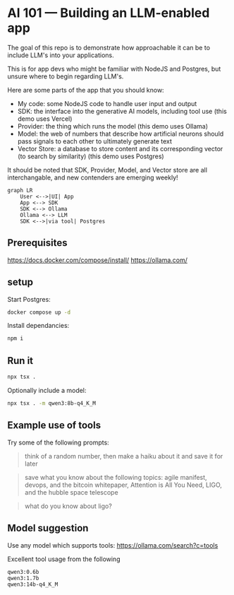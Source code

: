 # AI 101 — Building an LLM-enabled app

The goal of this repo is to demonstrate how approachable it can be to include LLM's into your applications.

This is for app devs who might be familiar with NodeJS and Postgres, but unsure where to begin regarding LLM's.

Here are some parts of the app that you should know:
- My code: some NodeJS code to handle user input and output
- SDK: the interface into the generative AI models, including tool use (this demo uses Vercel)
- Provider: the thing which runs the model (this demo uses Ollama)
- Model: the web of numbers that describe how artificial neurons should pass signals to each other to ultimately generate text
- Vector Store: a database to store content and its corresponding vector (to search by similarity) (this demo uses Postgres)

It should be noted that SDK, Provider, Model, and Vector store are all interchangable, and new contenders are emerging weekly!

```mermaid
graph LR
    User <-->|UI| App
    App <--> SDK
    SDK <--> Ollama
    Ollama <--> LLM
    SDK <-->|via tool| Postgres
```

## Prerequisites

https://docs.docker.com/compose/install/
https://ollama.com/

## setup

Start Postgres:

```sh
docker compose up -d
```

Install dependancies:

```sh
npm i
```

## Run it

```sh
npx tsx .
```

Optionally include a model:

```sh
npx tsx . -m qwen3:8b-q4_K_M 
```

## Example use of tools

Try some of the following prompts:

> think of a random number, then make a haiku about it and save it for later

> save what you know about the following topics: agile manifest, devops, and the bitcoin whitepaper, Attention is All You Need, LIGO, and the hubble space telescope

> what do you know about ligo?

## Model suggestion

Use any model which supports tools:
https://ollama.com/search?c=tools

Excellent tool usage from the following

```
qwen3:0.6b
qwen3:1.7b
qwen3:14b-q4_K_M
```
